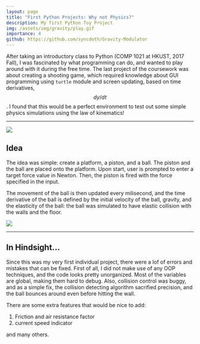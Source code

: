 ```yaml
---
layout: page
title: "First Python Projects: Why not Physics?"
description: My first Python Toy Project
img: /assets/img/gravity/play.gif
importance: 4
github: https://github.com/syncdoth/Gravity-Modulator
---
```

After taking an introductory class to Python (COMP 1021 at HKUST, 2017 Fall),
I was fascinated by what programming can do, and wanted to play around with it
during the free time. The last project of the coursework was about creating a
shooting game, which required knowledge about GUI programming using `turtle`
module and screen updating, based on time derivatives, $$ dy/dt $$. I found that
this would be a perfect environment to test out some simple physics simulations
using the law of kinematics!

***

<img class="img-fluid rounded z-depth-0" src="{{ site.baseurl }}/assets/img/gravity/start_page.png">

## Idea

The idea was simple: create a platform, a piston, and a ball. The piston and the
ball are placed onto the platform. Upon start, user is prompted to enter a
target force value in Newton. Then, the piston is fired with the force specified
in the input.

The movement of the ball is then updated every milisecond, and the time
derivative of the ball is defined by the initial velocity of the ball, gravity,
and the elasticity of the ball: the ball was simulated to have elastic collision
with the walls and the floor.

<img class="img-fluid rounded z-depth-0" src="{{ site.baseurl }}/assets/img/gravity/play.gif">

***
## In Hindsight...

Since this was my very first individual project, there were a lof of errors and
mistakes that can be fixed. First of all, I did not make use of any OOP
techniques, and the code looks pretty unorganized. Most of the variables are
global, making them hard to debug. Also, collision control was buggy, and as a
simple fix, the collision detecting algorithm sacrified precision, and the ball
bounces around even before hitting the wall.

There are some extra features that would be nice to add:
1. Friction and air resistance factor
2. current speed indicator

and many others.
